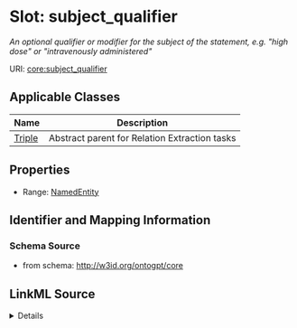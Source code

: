 # Slot: subject_qualifier
_An optional qualifier or modifier for the subject of the statement, e.g. "high dose" or "intravenously administered"_


URI: [core:subject_qualifier](http://w3id.org/ontogpt/core/subject_qualifier)



<!-- no inheritance hierarchy -->




## Applicable Classes

| Name | Description |
| --- | --- |
[Triple](Triple.md) | Abstract parent for Relation Extraction tasks






## Properties

* Range: [NamedEntity](NamedEntity.md)







## Identifier and Mapping Information







### Schema Source


* from schema: http://w3id.org/ontogpt/core




## LinkML Source

<details>
```yaml
name: subject_qualifier
description: An optional qualifier or modifier for the subject of the statement, e.g.
  "high dose" or "intravenously administered"
from_schema: http://w3id.org/ontogpt/core
rank: 1000
alias: subject_qualifier
domain_of:
- Triple
range: NamedEntity

```
</details>